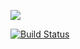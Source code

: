 <a href="https://codeclimate.com/github/codeclimate/codeclimate/maintainability"><img src="https://api.codeclimate.com/v1/badges/a99a88d28ad37a79dbf6/maintainability" /></a>

[![Build Status](https://travis-ci.org/vld-blv/frontend-project-lvl1.svg?branch=master)](https://travis-ci.org/vld-blv/frontend-project-lvl1)
